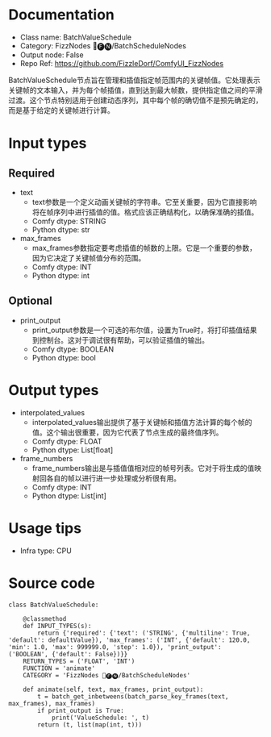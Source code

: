 # Documentation
- Class name: BatchValueSchedule
- Category: FizzNodes 📅🅕🅝/BatchScheduleNodes
- Output node: False
- Repo Ref: https://github.com/FizzleDorf/ComfyUI_FizzNodes

BatchValueSchedule节点旨在管理和插值指定帧范围内的关键帧值。它处理表示关键帧的文本输入，并为每个帧插值，直到达到最大帧数，提供指定值之间的平滑过渡。这个节点特别适用于创建动态序列，其中每个帧的确切值不是预先确定的，而是基于给定的关键帧进行计算。

# Input types
## Required
- text
    - text参数是一个定义动画关键帧的字符串。它至关重要，因为它直接影响将在帧序列中进行插值的值。格式应该正确结构化，以确保准确的插值。
    - Comfy dtype: STRING
    - Python dtype: str
- max_frames
    - max_frames参数指定要考虑插值的帧数的上限。它是一个重要的参数，因为它决定了关键帧值分布的范围。
    - Comfy dtype: INT
    - Python dtype: int
## Optional
- print_output
    - print_output参数是一个可选的布尔值，设置为True时，将打印插值结果到控制台。这对于调试很有帮助，可以验证插值的输出。
    - Comfy dtype: BOOLEAN
    - Python dtype: bool

# Output types
- interpolated_values
    - interpolated_values输出提供了基于关键帧和插值方法计算的每个帧的值。这个输出很重要，因为它代表了节点生成的最终值序列。
    - Comfy dtype: FLOAT
    - Python dtype: List[float]
- frame_numbers
    - frame_numbers输出是与插值值相对应的帧号列表。它对于将生成的值映射回各自的帧以进行进一步处理或分析很有用。
    - Comfy dtype: INT
    - Python dtype: List[int]

# Usage tips
- Infra type: CPU

# Source code
```
class BatchValueSchedule:

    @classmethod
    def INPUT_TYPES(s):
        return {'required': {'text': ('STRING', {'multiline': True, 'default': defaultValue}), 'max_frames': ('INT', {'default': 120.0, 'min': 1.0, 'max': 999999.0, 'step': 1.0}), 'print_output': ('BOOLEAN', {'default': False})}}
    RETURN_TYPES = ('FLOAT', 'INT')
    FUNCTION = 'animate'
    CATEGORY = 'FizzNodes 📅🅕🅝/BatchScheduleNodes'

    def animate(self, text, max_frames, print_output):
        t = batch_get_inbetweens(batch_parse_key_frames(text, max_frames), max_frames)
        if print_output is True:
            print('ValueSchedule: ', t)
        return (t, list(map(int, t)))
```